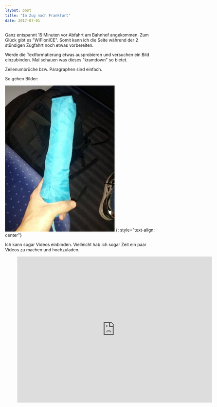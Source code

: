 ```yaml
---
layout: post
title: "Im Zug nach Frankfurt"
date: 2017-07-01
---
```


Ganz entspannt 15 Minuten vor Abfahrt am Bahnhof angekommen. Zum Glück gibt es "WIFIonICE". Somit kann ich die Seite während der 2 stündigen Zugfahrt noch etwas vorbereiten.

Werde die Textformatierung etwas ausprobieren und versuchen ein Bild einzubinden. Mal schauen was dieses "kramdown" so bietet.

Zeilenumbrüche bzw. Paragraphen sind einfach.

So gehen Bilder:

![umbrella](/images/resized/umbrella_in_train_to_ffm.jpg)
{: style="text-align: center"}

Ich kann sogar Videos einbinden. Vielleicht hab ich sogar Zeit ein paar Videos zu machen und hochzuladen.

<center>
<figure class="video_container">
  <iframe src="https://www.youtube.com/embed/CLxntu0QIFA" frameborder="0" allowfullscreen="true" width="640" height="480"> </iframe>
</figure>
</center>
